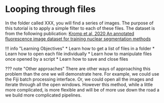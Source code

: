 # Looping through files


In the folder called XXX, you will find a series of images. The purpose of this tutorial is to apply a simple filter to each of these files. The dataset is from the following publication: <a  href=https://www.nature.com/articles/s41597-020-00608-w>  Kromp et al, 2020 An annotated fluorescence image dataset for training nuclear segmentation methods </a>

!!! info "Learning Objectives"
    * Learn how to get a list of files in a folder
    * Learn how to open each file individually
    * Learn how to manipulate files once opened by a script
    * Learn how to save and close files

??? note "Other approaches"
    There are other ways of approaching this problem than the one we will demonstrate here. For example, we could use the Fiji batch processing interface. Or, we could open all the images and iterate through all the open windows. However this method, while a little more complicated, is more flexible and will be of more use down the road a we build more complicated pipelines.
